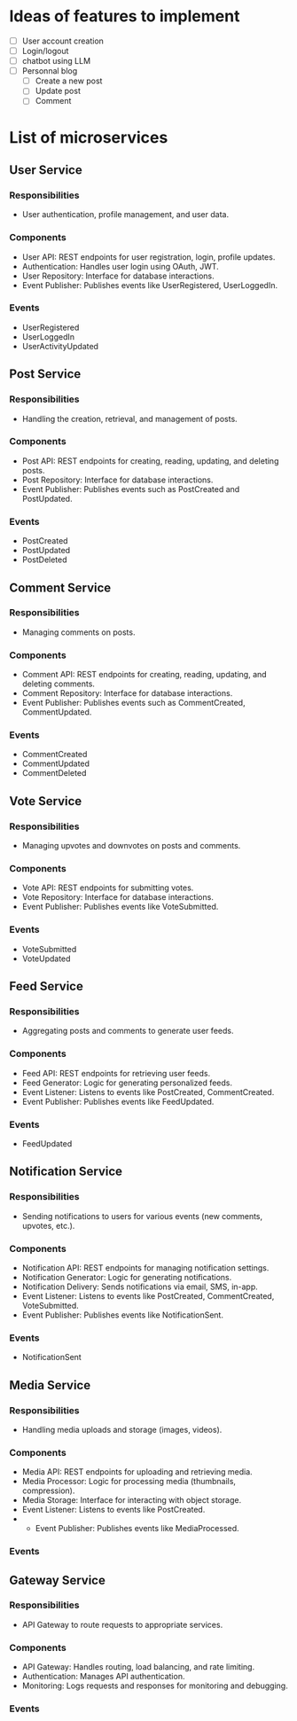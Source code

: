# Ideas of features to implement

- [ ] User account creation
- [ ] Login/logout
- [ ] chatbot using LLM
- [ ] Personnal blog
  - [ ] Create a new post
  - [ ] Update post
  - [ ] Comment

# List of microservices

## User Service
### Responsibilities
- User authentication, profile management, and user data.
### Components
- User API: REST endpoints for user registration, login, profile updates.
- Authentication: Handles user login using OAuth, JWT.
- User Repository: Interface for database interactions.
- Event Publisher: Publishes events like UserRegistered, UserLoggedIn.
### Events
- UserRegistered
- UserLoggedIn
- UserActivityUpdated
## Post Service
### Responsibilities
- Handling the creation, retrieval, and management of posts.
### Components
- Post API: REST endpoints for creating, reading, updating, and deleting posts.
- Post Repository: Interface for database interactions.
- Event Publisher: Publishes events such as PostCreated and PostUpdated.
### Events
- PostCreated
- PostUpdated
- PostDeleted

## Comment Service
### Responsibilities
- Managing comments on posts.
### Components
- Comment API: REST endpoints for creating, reading, updating, and deleting comments.
- Comment Repository: Interface for database interactions.
- Event Publisher: Publishes events such as CommentCreated, CommentUpdated.
### Events
- CommentCreated
- CommentUpdated
- CommentDeleted

## Vote Service
### Responsibilities
- Managing upvotes and downvotes on posts and comments.
### Components
- Vote API: REST endpoints for submitting votes.
- Vote Repository: Interface for database interactions.
- Event Publisher: Publishes events like VoteSubmitted.
### Events
- VoteSubmitted
- VoteUpdated

## Feed Service
### Responsibilities
- Aggregating posts and comments to generate user feeds.
### Components
- Feed API: REST endpoints for retrieving user feeds.
- Feed Generator: Logic for generating personalized feeds.
- Event Listener: Listens to events like PostCreated, CommentCreated.
- Event Publisher: Publishes events like FeedUpdated.
### Events
- FeedUpdated

## Notification Service
### Responsibilities
- Sending notifications to users for various events (new comments, upvotes, etc.).
### Components
- Notification API: REST endpoints for managing notification settings.
- Notification Generator: Logic for generating notifications.
- Notification Delivery: Sends notifications via email, SMS, in-app.
- Event Listener: Listens to events like PostCreated, CommentCreated, VoteSubmitted.
- Event Publisher: Publishes events like NotificationSent.
### Events
- NotificationSent

## Media Service
### Responsibilities
- Handling media uploads and storage (images, videos).
### Components
- Media API: REST endpoints for uploading and retrieving media.
- Media Processor: Logic for processing media (thumbnails, compression).
- Media Storage: Interface for interacting with object storage.
- Event Listener: Listens to events like PostCreated.
- - Event Publisher: Publishes events like MediaProcessed.
### Events

##  Gateway Service
### Responsibilities
- API Gateway to route requests to appropriate services.
### Components
- API Gateway: Handles routing, load balancing, and rate limiting.
- Authentication: Manages API authentication.
- Monitoring: Logs requests and responses for monitoring and debugging.
### Events